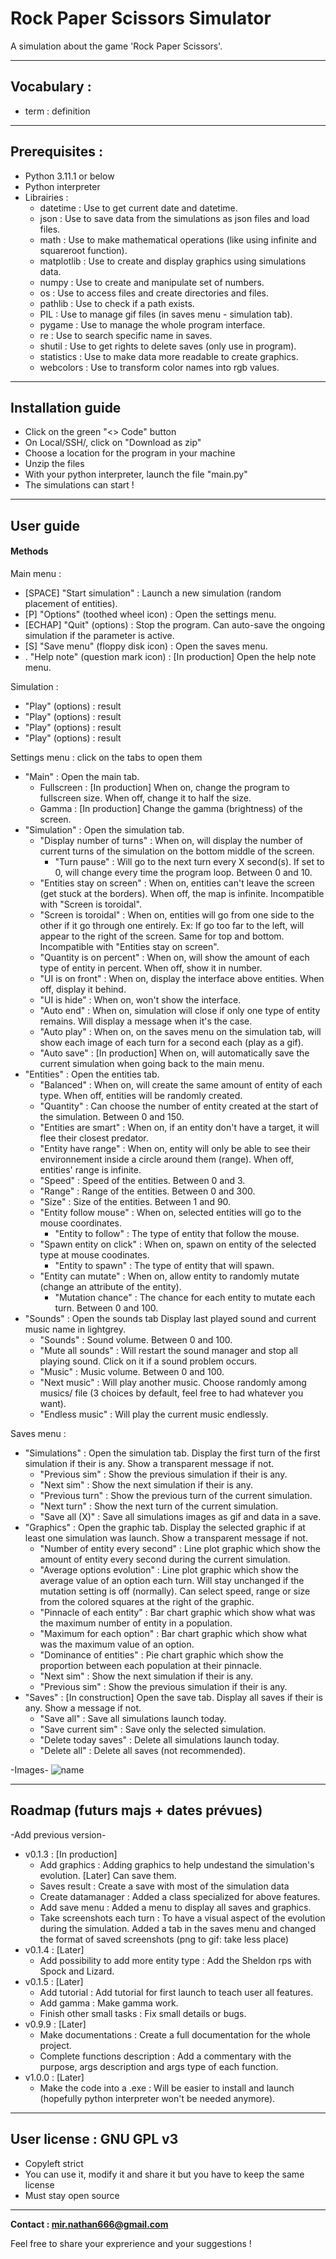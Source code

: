 # Rock Paper Scissors Simulator

A simulation about the game 'Rock Paper Scissors'.

***
## Vocabulary : 
- term : definition

***
## Prerequisites :

- Python 3.11.1 or below
- Python interpreter
- Librairies :
    - datetime : Use to get current date and datetime.
    - json : Use to save data from the simulations as json files and load files.
    - math : Use to make mathematical operations (like using infinite and squareroot function).
    - matplotlib : Use to create and display graphics using simulations data.
    - numpy : Use to create and manipulate set of numbers.
    - os : Use to access files and create directories and files.
    - pathlib : Use to check if a path exists.
    - PIL : Use to manage gif files (in saves menu - simulation tab).
    - pygame : Use to manage the whole program interface.
    - re : Use to search specific name in saves.
    - shutil : Use to get rights to delete saves (only use in program).
    - statistics : Use to make data more readable to create graphics.
    - webcolors : Use to transform color names into rgb values.

***
## Installation guide

- Click on the green "<> Code" button
- On Local/SSH/, click on "Download as zip"
- Choose a location for the program in your machine
- Unzip the files
- With your python interpreter, launch the file "main.py"
- The simulations can start !

***
## User guide

#### Methods

Main menu : 
- [SPACE]   "Start simulation" : Launch a new simulation (random placement of entities).
- [P]       "Options" (toothed wheel icon) : Open the settings menu.
- [ECHAP]   "Quit" (options) : Stop the program. Can auto-save the ongoing simulation if the parameter is active.
- [S]       "Save menu" (floppy disk icon) : Open the saves menu.
- .         "Help note" (question mark icon) : [In production] Open the help note menu.

Simulation : 
- "Play" (options) : result
- "Play" (options) : result
- "Play" (options) : result
- "Play" (options) : result

Settings menu : click on the tabs to open them
- "Main" : Open the main tab.
    - Fullscreen : [In production] When on, change the program to fullscreen size. When off, change it to half the size.
    - Gamma : [In production] Change the gamma (brightness) of the screen.
- "Simulation" : Open the simulation tab.
    - "Display number of turns" : When on, will display the number of current turns of the simulation on the bottom middle of the screen.
        - "Turn pause" : Will go to the next turn every X second(s). If set to 0, will change every time the program loop.
          Between 0 and 10.
    - "Entities stay on screen" : When on, entities can't leave the screen (get stuck at the borders). When off, the map is infinite.
      Incompatible with "Screen is toroidal".
    - "Screen is toroidal" : When on, entities will go from one side to the other if it go through one entirely.
      Ex: If go too far to the left, will appear to the right of the screen. Same for top and bottom.
      Incompatible with "Entities stay on screen".
    - "Quantity is on percent" : When on, will show the amount of each type of entity in percent. When off, show it in number.
    - "UI is on front" : When on, display the interface above entities. When off, display it behind.
    - "UI is hide" : When on, won't show the interface.
    - "Auto end" : When on, simulation will close if only one type of entity remains. Will display a message when it's the case.
    - "Auto play" : When on, on the saves menu on the simulation tab, will show each image of each turn for a second each (play as a gif).
    - "Auto save" : [In production] When on, will automatically save the current simulation when going back to the main menu.
- "Entities" : Open the entities tab.
    - "Balanced" : When on, will create the same amount of entity of each type. When off, entities will be randomly created.
    - "Quantity" : Can choose the number of entity created at the start of the simulation. Between 0 and 150.
    - "Entities are smart" : When on, if an entity don't have a target, it will flee their closest predator.
    - "Entity have range" : When on, entity will only be able to see their environnement inside a circle around them (range).
      When off, entities' range is infinite.
    - "Speed" : Speed of the entities. Between 0 and 3.
    - "Range" : Range of the entities. Between 0 and 300.
    - "Size" : Size of the entities. Between 1 and 90.
    - "Entity follow mouse" : When on, selected entities will go to the mouse coordinates.
        - "Entity to follow" : The type of entity that follow the mouse.
    - "Spawn entity on click" : When on, spawn on entity of the selected type at mouse coodinates.
        - "Entity to spawn" : The type of entity that will spawn.
    - "Entity can mutate" : When on, allow entity to randomly mutate (change an attribute of the entity).
        - "Mutation chance" : The chance for each entity to mutate each turn. Between 0 and 100.
- "Sounds" : Open the sounds tab
    Display last played sound and current music name in lightgrey.
    - "Sounds" : Sound volume.  Between 0 and 100.
    - "Mute all sounds" : Will restart the sound manager and stop all playing sound. Click on it if a sound problem occurs.
    - "Music" : Music volume. Between 0 and 100.
    - "Next music" : Will play another music. Choose randomly among musics/ file (3 choices by default, feel free to had whatever you want).
    - "Endless music" : Will play the current music endlessly.

Saves menu : 
- "Simulations" : Open the simulation tab.
    Display the first turn of the first simulation if their is any. Show a transparent message if not.
    - "Previous sim" : Show the previous simulation if their is any.
    - "Next sim" : Show the next simulation if their is any.
    - "Previous turn" : Show the previous turn of the current simulation.
    - "Next turn" : Show the next turn of the current simulation.
    - "Save all (X)" : Save all simulations images as gif and data in a save.
- "Graphics" : Open the graphic tab.
    Display the selected graphic if at least one simulation was launch. Show a transparent message if not.
    - "Number of entity every second" : Line plot graphic which show the amount of entity every second during the current simulation.
    - "Average options evolution" : Line plot graphic which show the average value of an option each turn.
      Will stay unchanged if the mutation setting is off (normally).
      Can select speed, range or size from the colored squares at the right of the graphic.
    - "Pinnacle of each entity" : Bar chart graphic which show what was the maximum number of entity in a population.
    - "Maximum for each option" : Bar chart graphic which show what was the maximum value of an option.
    - "Dominance of entities" : Pie chart graphic which show the proportion between each population at their pinnacle.
    - "Next sim" : Show the next simulation if their is any.
    - "Previous sim" : Show the previous simulation if their is any.
- "Saves" : [In construction] Open the save tab.
    Display all saves if their is any. Show a message if not.
    - "Save all" : Save all simulations launch today.
    - "Save current sim" : Save only the selected simulation.
    - "Delete today saves" : Delete all simulations launch today.
    - "Delete all" : Delete all saves (not recommended).

-Images-
![name](link)

***
## Roadmap (futurs majs + dates prévues)

-Add previous version-
- v0.1.3 : [In production]
    - Add graphics : Adding graphics to help undestand the simulation's evolution.
      [Later] Can save them.
    - Saves result : Create a save with most of the simulation data
    - Create datamanager : Added a class specialized for above features.
    - Add save menu : Added a menu to display all saves and graphics.
    - Take screenshots each turn : To have a visual aspect of the evolution during the simulation.
      Added a tab in the saves menu and changed the format of saved screenshots (png to gif: take less place)
- v0.1.4 : [Later]
    - Add possibility to add more entity type : Add the Sheldon rps with Spock and Lizard.
- v0.1.5 :  [Later]
    - Add tutorial : Add tutorial for first launch to teach user all features.
    - Add gamma : Make gamma work.
    - Finish other small tasks : Fix small details or bugs.
- v0.9.9 : [Later]
    - Make documentations : Create a full documentation for the whole project.
    - Complete functions description : Add a commentary with the purpose, args description and args type of each function.
- v1.0.0 : [Later]
    - Make the code into a .exe : Will be easier to install and launch (hopefully python interpreter won't be needed anymore).

***
## User license : GNU GPL v3
- Copyleft strict
- You can use it, modify it and share it but you have to keep the same license
- Must stay open source

***
**Contact : mir.nathan666@gmail.com**

Feel free to share your exprerience and your suggestions !
